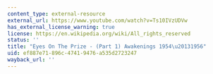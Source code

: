```yaml
---
content_type: external-resource
external_url: https://www.youtube.com/watch?v=Ts10IVzUDVw
has_external_license_warning: true
license: https://en.wikipedia.org/wiki/All_rights_reserved
status: ''
title: "Eyes On The Prize - (Part 1) Awakenings 1954\u20131956"
uid: ef887e71-896c-4741-9476-a535d2723247
wayback_url: ''
---
```

